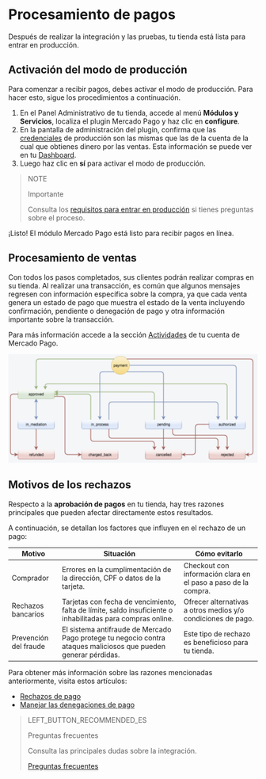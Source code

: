 # Procesamiento de pagos
 
Después de realizar la integración y las pruebas, tu tienda está lista para entrar en producción.
 
## Activación del modo de producción
 
Para comenzar a recibir pagos, debes activar el modo de producción. Para hacer esto, sigue los procedimientos a continuación.
 
1. En el Panel Administrativo de tu tienda, accede al menú **Módulos y Servicios**, localiza el plugin Mercado Pago y haz clic en **configure**.
2. En la pantalla de administración del plugin, confirma que las [credenciales](https://www.mercadopago[FAKER][URL][DOMAIN]/developers/es/guides/resources/credentials) de producción son las mismas que las de la cuenta de la cual que obtienes dinero por las ventas. Esta información se puede ver en tu [Dashboard](https://www.mercadopago.com.br/developers/panel).
3. Luego haz clic en **sí** para activar el modo de producción.
 
> NOTE
>
> Importante
>
> Consulta los [requisitos para entrar en producción](https://www.mercadopago[FAKER][URL][DOMAIN]/developers/es/guides/manage-account/account/go-live-requirements) si tienes preguntas sobre el proceso.
 
¡Listo! El módulo Mercado Pago está listo para recibir pagos en línea.
 
## Procesamiento de ventas
 
Con todos los pasos completados, sus clientes podrán realizar compras en su tienda. Al realizar una transacción, es común que algunos mensajes regresen con información específica sobre la compra, ya que cada venta genera un estado de pago que muestra el estado de la venta incluyendo confirmación, pendiente o denegación de pago y otra información importante sobre la transacción.
 
Para más información accede a la sección [Actividades](https://www.mercadopago[FAKER][URL][DOMINIO]/actividades) de tu cuenta de Mercado Pago.
 
![Estado de pago](/images/prestashop/status_es.png)

## Motivos de los rechazos

Respecto a la **aprobación de pagos** en tu tienda, hay tres razones principales que pueden afectar directamente estos resultados. 

A continuación, se detallan los factores que influyen en el rechazo de un pago:

| Motivo | Situación | Cómo evitarlo |
|---|---|---|
| Comprador | Errores en la cumplimentación de la dirección, CPF o datos de la tarjeta. | Checkout con información clara en el paso a paso de la compra. |
| Rechazos bancarios | Tarjetas con fecha de vencimiento, falta de límite, saldo insuficiente o inhabilitadas para compras online.| Ofrecer alternativas a otros medios y/o condiciones de pago.|
| Prevención del fraude | El sistema antifraude de Mercado Pago protege tu negocio contra ataques maliciosos que pueden generar pérdidas.| Este tipo de rechazo es beneficioso para tu tienda. |

Para obtener más información sobre las razones mencionadas anteriormente, visita estos artículos:

* [Rechazos de pago](https://conteudo.mercadopago.com.br/entenda-como-funcionam-as-recusas-de-aprovacao-de-pagamentos-no-mercado-pago) 
* [Manejar las denegaciones de pago](https://conteudo.mercadopago.com.br/como-lidar-com-as-recusas-de-pagamento-do-cartao-de-credito-no-seu-e-commerce)

> LEFT_BUTTON_RECOMMENDED_ES
>
> Preguntas frecuentes
>
> Consulta las principales dudas sobre la integración.
>
> [Preguntas frecuentes](https://www.mercadopago[FAKER][URL][DOMAIN]/developers/es/guides/plugins/prestashop/faq)